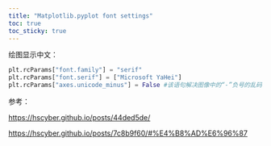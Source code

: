 ```yaml
---
title: "Matplotlib.pyplot font settings"
toc: true
toc_sticky: true
---
```


绘图显示中文：

```python
plt.rcParams["font.family"] = "serif"
plt.rcParams["font.serif"] = ["Microsoft YaHei"]
plt.rcParams["axes.unicode_minus"] = False #该语句解决图像中的“-”负号的乱码问题
```



参考：

https://hscyber.github.io/posts/44ded5de/

https://hscyber.github.io/posts/7c8b9f60/#%E4%B8%AD%E6%96%87